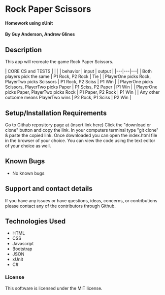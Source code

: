 # Rock Paper Scissors

#### Homework using xUnit

#### **By Guy Anderson, Andrew Glines**

## Description

This app will recreate the game Rock Paper Scissors.

| CORE CS and TESTS | | |
|  behavior | input  | output  |
|---|---|---|
| Both players pick the same | P1 Rock, P2 Rock | Tie |
| PlayerOne picks Rock, PlayerTwo picks Scissors | P1 Rock, P2 Sciss | P1 Win |
| PlayerOne picks Scissors, PlayerTwo picks Paper | P1 Sciss, P2 Paper | P1 Win |
| PlayerOne picks Paper, PlayerTwo picks Rock | P1 Paper, P2 Rock | P1 Win |
| Any other outcome means PlayerTwo wins | P2 Rock, P1 Sciss | P2 Win |


## Setup/Installation Requirements

Go to Github repository page at (insert link here)
Click the "download or clone" button and copy the link.
In your computers terminal type "git clone" & paste the copied link.
Once downloaded you can open the index.html file in the browser of your choice.
You can view the code using the text editor of your choice as well.

## Known Bugs

* No known bugs

## Support and contact details

If you have any issues or have questions, ideas, concerns, or contributions please contact any of the contributors through Github.

## Technologies Used

* HTML
* CSS
* Javascript
* Bootstrap
* JSON
* xUnit
* C#

### License
This software is licensed under the MIT license.
